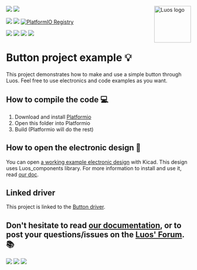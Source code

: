 <a href="https://luos.io"><img src="https://uploads-ssl.webflow.com/601a78a2b5d030260a40b7ad/603e0cc45afbb50963aa85f2_Gif%20noir%20rect.gif" alt="Luos logo" title="Luos" align="right" height="100" /></a>

![](https://github.com/Luos-io/luos_engine/actions/workflows/build.yml/badge.svg)
[![](https://img.shields.io/github/license/Luos-io/Luos)](https://github.com/Luos-io/luos_engine/blob/master/LICENSE)

[![](https://img.shields.io/badge/Luos-Documentation-34A3B4)](https://www.luos.io)
[![](http://certified.luos.io)](https://luos.io)
[![PlatformIO Registry](https://badges.registry.platformio.org/packages/luos/library/luos_engine.svg)](https://registry.platformio.org/libraries/luos_engine/luos_engine)

[![](https://img.shields.io/discord/902486791658041364?label=Discord&logo=discord&style=social)](http://bit.ly/JoinLuosDiscord)
[![](https://img.shields.io/reddit/subreddit-subscribers/Luos?style=social)](https://www.reddit.com/r/Luos)
[![](https://img.shields.io/twitter/url/http/shields.io.svg?style=social)](https://twitter.com/intent/tweet?text=Unleash%20electronic%20devices%20as%20microservices%20thanks%20to%20Luos&https://luos.io&via=Luos_io&hashtags=embeddedsystems,electronics,microservices,api)
[![](https://img.shields.io/badge/LinkedIn-Share-0077B5?style=social&logo=linkedin)](https://www.linkedin.com/sharing/share-offsite/?url=https%3A%2F%2Fgithub.com%2Fluos-io)



# Button project example :bulb:
This project demonstrates how to make and use a simple button through Luos. Feel free to use electronics and code examples as you want.

## How to compile the code :computer:

 1. Download and install [Platformio](https://platformio.org/platformio-ide)
 2. Open this folder into Platformio
 3. Build (Platformio will do the rest)

## How to open the electronic design :electric_plug:
You can open [a working example electronic design](https://github.com/Luos-io/luos_engine/tree/main/examples/hardware) with Kicad. This design uses Luos_components library. For more information to install and use it, read [our doc](https://www.luos.io).

## Linked driver
This project is linked to the [Button driver](../../Drivers/button).

## Don't hesitate to read [our documentation](https://www.luos.io), or to post your questions/issues on the [Luos' Forum](https://community.luos.io). :books:

[![](https://img.shields.io/discourse/topics?server=https%3A%2F%2Fcommunity.luos.io&logo=Discourse)](https://community.luos.io)
[![](https://img.shields.io/badge/Luos-Documentation-34A3B4)](https://www.luos.io)
[![](https://img.shields.io/badge/LinkedIn-Follow%20us-0077B5?style=flat&logo=linkedin)](https://www.linkedin.com/company/luos)
